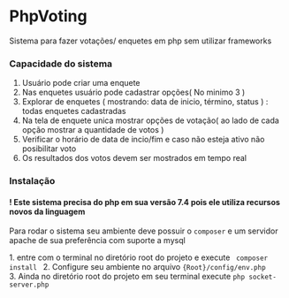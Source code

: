 # PhpVoting
Sistema para fazer votações/ enquetes em php sem utilizar frameworks
### Capacidade do sistema
1. Usuário pode criar uma enquete
2. Nas enquetes usuário pode cadastrar opções( No minimo 3 )
3. Explorar de enquetes ( mostrando: data de inicio, término,  status   ) : todas enquetes cadastradas
4. Na tela de enquete unica mostrar opções de votação( ao lado de cada opção mostrar a quantidade de votos )
5. Verificar o horário de data de incio/fim e caso não esteja ativo não posibilitar voto
6. Os resultados dos votos devem ser mostrados em tempo real

### Instalação
#### ! Este sistema precisa do php em sua versão 7.4 pois ele utiliza recursos novos da linguagem
<p>
    Para rodar o sistema seu ambiente deve possuir o <code>composer</code> e um servidor apache de sua preferência com suporte a mysql
</p>
1. entre com o terminal no diretório root do projeto e execute <code> composer install </code>
2. Configure seu ambiente no arquivo <code>{Root}/config/env.php</code><br/>
3. Ainda no diretório root do projeto em seu terminal execute <code>php socket-server.php</code>


